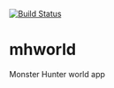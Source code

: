 [![Build Status](https://www.bitrise.io/app/f67d9ebcb8f11ee8/status.svg?token=B0axfjFnGnTpApD5bbY2hA&branch=master)](https://www.bitrise.io/app/f67d9ebcb8f11ee8)

# mhworld
Monster Hunter world app
